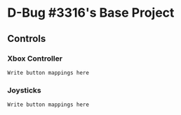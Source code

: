 # D-Bug #3316's Base Project

## Controls
### Xbox Controller
```Write button mappings here```

### Joysticks
```Write button mappings here```